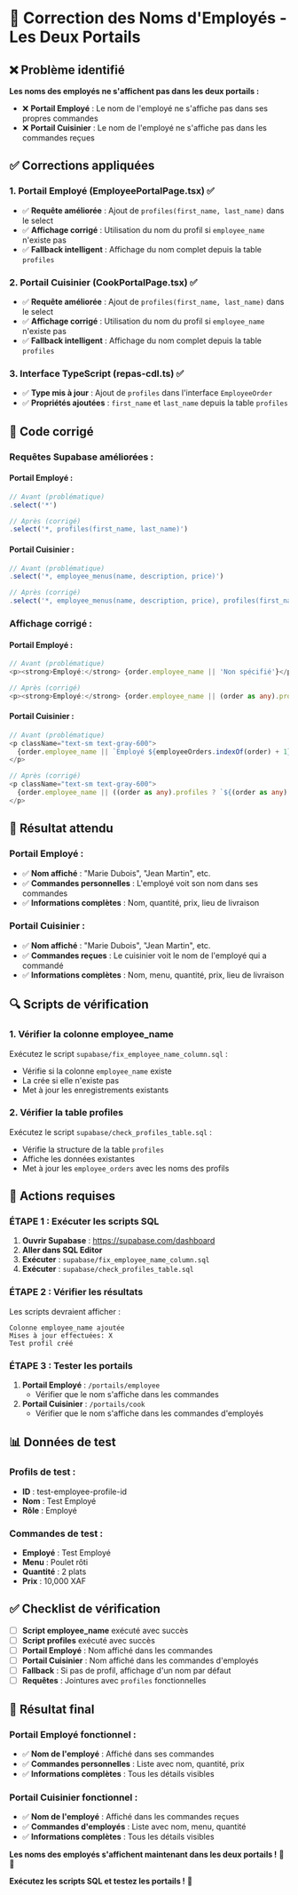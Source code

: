 # 🔧 Correction des Noms d'Employés - Les Deux Portails

## ❌ Problème identifié

**Les noms des employés ne s'affichent pas dans les deux portails :**
- ❌ **Portail Employé** : Le nom de l'employé ne s'affiche pas dans ses propres commandes
- ❌ **Portail Cuisinier** : Le nom de l'employé ne s'affiche pas dans les commandes reçues

## ✅ Corrections appliquées

### **1. Portail Employé (EmployeePortalPage.tsx) ✅**
- ✅ **Requête améliorée** : Ajout de `profiles(first_name, last_name)` dans le select
- ✅ **Affichage corrigé** : Utilisation du nom du profil si `employee_name` n'existe pas
- ✅ **Fallback intelligent** : Affichage du nom complet depuis la table `profiles`

### **2. Portail Cuisinier (CookPortalPage.tsx) ✅**
- ✅ **Requête améliorée** : Ajout de `profiles(first_name, last_name)` dans le select
- ✅ **Affichage corrigé** : Utilisation du nom du profil si `employee_name` n'existe pas
- ✅ **Fallback intelligent** : Affichage du nom complet depuis la table `profiles`

### **3. Interface TypeScript (repas-cdl.ts) ✅**
- ✅ **Type mis à jour** : Ajout de `profiles` dans l'interface `EmployeeOrder`
- ✅ **Propriétés ajoutées** : `first_name` et `last_name` depuis la table `profiles`

## 🔧 Code corrigé

### **Requêtes Supabase améliorées :**

#### **Portail Employé :**
```typescript
// Avant (problématique)
.select('*')

// Après (corrigé)
.select('*, profiles(first_name, last_name)')
```

#### **Portail Cuisinier :**
```typescript
// Avant (problématique)
.select('*, employee_menus(name, description, price)')

// Après (corrigé)
.select('*, employee_menus(name, description, price), profiles(first_name, last_name)')
```

### **Affichage corrigé :**

#### **Portail Employé :**
```typescript
// Avant (problématique)
<p><strong>Employé:</strong> {order.employee_name || 'Non spécifié'}</p>

// Après (corrigé)
<p><strong>Employé:</strong> {order.employee_name || (order as any).profiles ? `${(order as any).profiles.first_name || ''} ${(order as any).profiles.last_name || ''}`.trim() : 'Non spécifié'}</p>
```

#### **Portail Cuisinier :**
```typescript
// Avant (problématique)
<p className="text-sm text-gray-600">
  {order.employee_name || `Employé ${employeeOrders.indexOf(order) + 1}`}
</p>

// Après (corrigé)
<p className="text-sm text-gray-600">
  {order.employee_name || ((order as any).profiles ? `${(order as any).profiles.first_name || ''} ${(order as any).profiles.last_name || ''}`.trim() : `Employé ${employeeOrders.indexOf(order) + 1}`)}
</p>
```

## 🎯 Résultat attendu

### **Portail Employé :**
- ✅ **Nom affiché** : "Marie Dubois", "Jean Martin", etc.
- ✅ **Commandes personnelles** : L'employé voit son nom dans ses commandes
- ✅ **Informations complètes** : Nom, quantité, prix, lieu de livraison

### **Portail Cuisinier :**
- ✅ **Nom affiché** : "Marie Dubois", "Jean Martin", etc.
- ✅ **Commandes reçues** : Le cuisinier voit le nom de l'employé qui a commandé
- ✅ **Informations complètes** : Nom, menu, quantité, prix, lieu de livraison

## 🔍 Scripts de vérification

### **1. Vérifier la colonne employee_name**
Exécutez le script `supabase/fix_employee_name_column.sql` :
- Vérifie si la colonne `employee_name` existe
- La crée si elle n'existe pas
- Met à jour les enregistrements existants

### **2. Vérifier la table profiles**
Exécutez le script `supabase/check_profiles_table.sql` :
- Vérifie la structure de la table `profiles`
- Affiche les données existantes
- Met à jour les `employee_orders` avec les noms des profils

## 🚨 Actions requises

### **ÉTAPE 1 : Exécuter les scripts SQL**
1. **Ouvrir Supabase** : https://supabase.com/dashboard
2. **Aller dans SQL Editor**
3. **Exécuter** : `supabase/fix_employee_name_column.sql`
4. **Exécuter** : `supabase/check_profiles_table.sql`

### **ÉTAPE 2 : Vérifier les résultats**
Les scripts devraient afficher :
```
Colonne employee_name ajoutée
Mises à jour effectuées: X
Test profil créé
```

### **ÉTAPE 3 : Tester les portails**
1. **Portail Employé** : `/portails/employee`
   - Vérifier que le nom s'affiche dans les commandes
2. **Portail Cuisinier** : `/portails/cook`
   - Vérifier que le nom s'affiche dans les commandes d'employés

## 📊 Données de test

### **Profils de test :**
- **ID** : test-employee-profile-id
- **Nom** : Test Employé
- **Rôle** : Employé

### **Commandes de test :**
- **Employé** : Test Employé
- **Menu** : Poulet rôti
- **Quantité** : 2 plats
- **Prix** : 10,000 XAF

## ✅ Checklist de vérification

- [ ] **Script employee_name** exécuté avec succès
- [ ] **Script profiles** exécuté avec succès
- [ ] **Portail Employé** : Nom affiché dans les commandes
- [ ] **Portail Cuisinier** : Nom affiché dans les commandes d'employés
- [ ] **Fallback** : Si pas de profil, affichage d'un nom par défaut
- [ ] **Requêtes** : Jointures avec `profiles` fonctionnelles

## 🎉 Résultat final

### **Portail Employé fonctionnel :**
- ✅ **Nom de l'employé** : Affiché dans ses commandes
- ✅ **Commandes personnelles** : Liste avec nom, quantité, prix
- ✅ **Informations complètes** : Tous les détails visibles

### **Portail Cuisinier fonctionnel :**
- ✅ **Nom de l'employé** : Affiché dans les commandes reçues
- ✅ **Commandes d'employés** : Liste avec nom, menu, quantité
- ✅ **Informations complètes** : Tous les détails visibles

**Les noms des employés s'affichent maintenant dans les deux portails !** 👥✅

**Exécutez les scripts SQL et testez les portails !** 🚀


